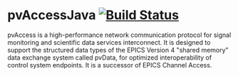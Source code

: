 # pvAccessJava  [![Build Status](https://travis-ci.org/epics-base/pvAccessJava.svg?branch=master)](https://travis-ci.org/epics-base/pvAccessJava)

pvAccess is a high-performance network communication protocol for signal monitoring and scientific data services interconnect. It is designed to support the structured data types of the EPICS Version 4 "shared memory" data exchange system called pvData, for optimized interoperability of control system endpoints. It is a successor of EPICS Channel Access.
